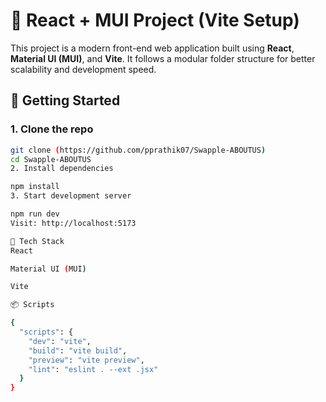 # 🚀 React + MUI Project (Vite Setup)

This project is a modern front-end web application built using **React**, **Material UI (MUI)**, and **Vite**. It follows a modular folder structure for better scalability and development speed.

## 🚀 Getting Started

### 1. Clone the repo

```bash
git clone (https://github.com/pprathik07/Swapple-ABOUTUS)
cd Swapple-ABOUTUS
2. Install dependencies

npm install
3. Start development server

npm run dev
Visit: http://localhost:5173

🧩 Tech Stack
React

Material UI (MUI)

Vite

📦 Scripts

{
  "scripts": {
    "dev": "vite",
    "build": "vite build",
    "preview": "vite preview",
    "lint": "eslint . --ext .jsx"
  }
}
